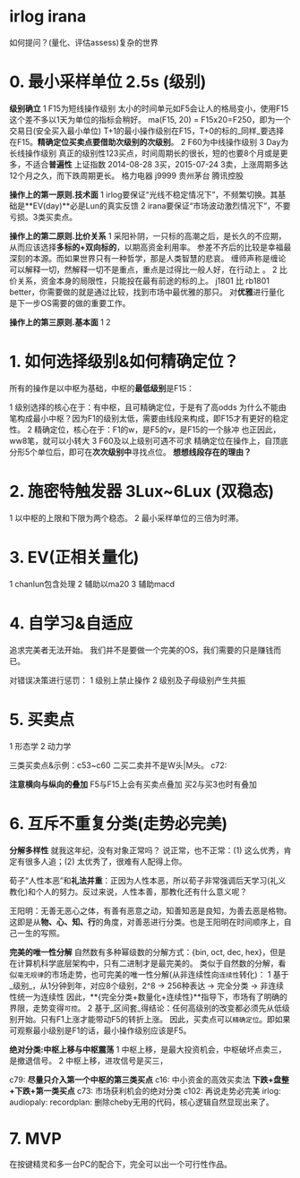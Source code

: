 # irlog irana

如何提问？(量化、评估assess)复杂的世界 

[](.doc/Molun.md)

[](~/bin/.m2doc/ircut.md)
[](~/fc/ircut.i)

# 0. 最小采样单位 2.5s (级别)

**级别确立**
1 F15为短线操作级别
  太小的时间单元如F5会让人的格局变小，使用F15这个差不多以1天为单位的指标会稍好。
  ma(F15, 20) = F15x20=F250，即为一个交易日(安全买入最小单位)
  T+1的最小操作级别在F15，T+0的标的_同样_要选择在F15。**精确定位买卖点要借助次级别的次级别**。
2 F60为中线操作级别
3 Day为长线操作级别
  真正的级别性123买点，时间周期长的很长，短的也要8个月或是更多，不适合**普遍性**
  上证指数 2014-08-28 3买，2015-07-24 3卖，上涨周期多达12个月之久，而下跌周期更长。
  格力电器
  j9999
  贵州茅台
  腾讯控股


**操作上的第一原则.技术面**
1 irlog要保证“光线不稳定情况下”，不频繁切换。其基础是**EV(day)**必是Lun的真实反馈
2 irana要保证“市场波动激烈情况下”，不要亏损。3类买卖点。

**操作上的第二原则.比价关系**
1 采阳补阴，一只标的高潮之后，是长久的不应期，从而应该选择**多标的+双向标的**，以期高资金利用率。
  参差不齐后的比较是幸福最深刻的本源。而如果世界只有一种哲学，那是人类智慧的悲哀。
  缠师声称是缠论可以解释一切，然解释一切不是重点，重点是过得比一般人好，在行动上 。
2 比价关系，资金本身的局限性，只能投在最有前途的标的上。
  j1801 比 rb1801 better，你需要做的就是通过比较，找到市场中最优雅的那只。
  对**优雅**进行量化是下一步OS需要的做的重要工作。

**操作上的第三原则.基本面**
1
2

# 1. 如何选择级别&如何精确定位？

所有的操作是以中枢为基础，中枢的**最低级别**是F15：

1 级别选择的核心在于：有中枢，且可精确定位，于是有了高odds
  为什么不能由笔构成最小中枢？因为F1的级别太低，需要由线段来构成，即F15才有更好的稳定性。
2 精确定位，核心在于：F1的w，是F5的v，是F15的一个脉冲
  也正因此，ww8笔，就可以小转大
3 F60及以上级别可遇不可求
  精确定位在操作上，自顶底分形5个单位后，即可在**次次级别中**寻找点位。
**想想线段存在的理由？**

# 2. 施密特触发器 3Lux~6Lux (双稳态)

1 以中枢的上限和下限为两个稳态。
2 最小采样单位的三倍为时滞。

# 3. EV(正相关量化)

1 chanlun包含处理
2 辅助以ma20
3 辅助macd

# 4. 自学习&自适应

追求完美者无法开始。
我们并不是要做一个完美的OS，我们需要的只是赚钱而已。

对错误决策进行惩罚：
1 级别上禁止操作
2 级别及子母级别产生共振

# 5. 买卖点

1 形态学
2 动力学

三类买卖点&示例：c53~c60
二买二卖并不是W头|M头。
c72:

**注意横向与纵向的叠加**
F5与F15上会有买卖点叠加
买2与买3也时有叠加

# 6. 互斥不重复分类(走势必完美)

**分解多样性**
就我这年纪，没有对象正常吗？
说正常，也不正常：(1) 这么优秀，肯定有很多人追；(2) 太优秀了，很难有人配得上你。

荀子“人性本恶”和**礼法并重**：正因为人性本恶，所以荀子非常强调后天学习(礼义教化)和个人的努力。反过来说，人性本善，那教化还有什么意义呢？

王阳明：无善无恶心之体，有善有恶意之动，知善知恶是良知，为善去恶是格物。
这即是从**物、心、知、行**的角度，对善恶进行分类。也是王阳明在时间顺序上，自己一生的写照。

**完美的唯一性分解**
自然数有多种幂级数的分解方式：{bin, oct, dec, hex}，但是在计算机科学底层架构中，只有二进制才是最完美的。
类似于自然数的分解，看似`毫无规律`的市场走势，也可完美的唯一性分解(从非连续性向`连续性`转化)：
1 基于_级别_，从1分钟到年，对应8个级别，2^8 -> 256种表达 -> 完全分类 -> 非连续性统一为连续性
  因此，**{完全分类+数量化+连续性}**指导下，市场有了明确的界限，走势变得`可控`。
2 基于_区间套_得结论：任何高级别的改变都必须先从低级别开始。只有F1上涨才能带动F5的转折上涨。
  因此，买卖点可以`精确定位`。即如果可观察最小级别是F1的话，最小操作级别应该是F5。

**绝对分类:中枢上移与中枢震荡**
1 中枢上移，是最大投资机会，中枢破坏点卖三，是撤退信号。
2 中枢上移，进攻信号是买三，

c79: **尽量只介入第一个中枢的第三类买点**
c16: 中小资金的高效买卖法 **下跌+盘整+下跌+第一类买点**
c73: 市场获利机会的绝对分类
c102: 再说走势必完美
irlog:
audiopaly:
recordplan: 删除cheby无用的代码，核心逻辑自然显现出来了。

# 7. MVP

在按键精灵和多一台PC的配合下，完全可以出一个可行性作品。

